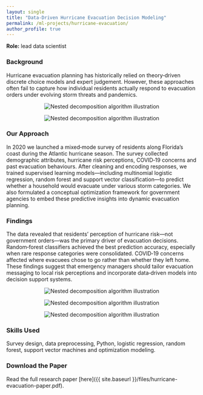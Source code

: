 ```yaml
---
layout: single
title: "Data‑Driven Hurricane Evacuation Decision Modeling"
permalink: /ml-projects/hurricane-evacuation/
author_profile: true
---
```


**Role:** lead data scientist

### Background

Hurricane evacuation planning has historically relied on theory‑driven discrete choice models and expert judgement. However, these approaches often fail to capture how individual residents actually respond to evacuation orders under evolving storm threats and pandemics.


<p  style="text-align: center;"><img src="{{ site.baseurl }}/assets/img/hurricane-Problem.png" alt="Nested decomposition algorithm illustration" style="max-width:80%; height:auto;" /></p>

<p  style="text-align: center;"><img src="{{ site.baseurl }}/assets/img/hurricane-TwoMetroRegionsFL-1.png" alt="Nested decomposition algorithm illustration" style="max-width:80%; height:auto;" /></p>


### Our Approach

In 2020 we launched a mixed‑mode survey of residents along Florida’s coast during the Atlantic hurricane season. The survey collected demographic attributes, hurricane risk perceptions, COVID‑19 concerns and past evacuation behaviours. After cleaning and encoding responses, we trained supervised learning models—including multinomial logistic regression, random forest and support vector classification—to predict whether a household would evacuate under various storm categories. We also formulated a conceptual optimization framework for government agencies to embed these predictive insights into dynamic evacuation planning.


### Findings

The data revealed that residents’ perception of hurricane risk—not government orders—was the primary driver of evacuation decisions. Random‑forest classifiers achieved the best prediction accuracy, especially when rare response categories were consolidated. COVID‑19 concerns affected where evacuees chose to go rather than whether they left home. These findings suggest that emergency managers should tailor evacuation messaging to local risk perceptions and incorporate data‑driven models into decision support systems.

<p  style="text-align: center;"><img src="{{ site.baseurl }}/assets/img/hurricane-dist_pre_destination-1.png" alt="Nested decomposition algorithm illustration" style="max-width:80%; height:auto;" /></p>

<p  style="text-align: center;"><img src="{{ site.baseurl }}/assets/img/hurricane-dist_evacuation_tendency-1.png" alt="Nested decomposition algorithm illustration" style="max-width:80%; height:auto;" /></p>

<p  style="text-align: center;"><img src="{{ site.baseurl }}/assets/img/hurricane-compare_destination-1.png" alt="Nested decomposition algorithm illustration" style="max-width:80%; height:auto;" /></p>

### Skills Used

Survey design, data preprocessing, Python, logistic regression, random forest, support vector machines and optimization modeling.

### Download the Paper

Read the full research paper [here]({{ site.baseurl }}/files/hurricane-evacuation-paper.pdf).
